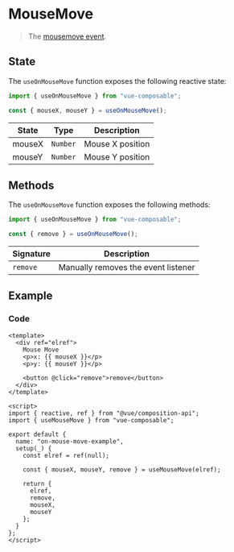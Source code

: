 # MouseMove

> The [mousemove event](https://developer.mozilla.org/en-US/docs/Web/API/Element/mousemove_event).

## State

The `useOnMouseMove` function exposes the following reactive state:

```js
import { useOnMouseMove } from "vue-composable";

const { mouseX, mouseY } = useOnMouseMove();
```

| State  | Type     | Description      |
| ------ | -------- | ---------------- |
| mouseX | `Number` | Mouse X position |
| mouseY | `Number` | Mouse Y position |

## Methods

The `useOnMouseMove` function exposes the following methods:

```js
import { useOnMouseMove } from "vue-composable";

const { remove } = useOnMouseMove();
```

| Signature | Description                         |
| --------- | ----------------------------------- |
| `remove`  | Manually removes the event listener |

## Example


<on-mouse-move-example/>


### Code

```vue
<template>
  <div ref="elref">
    Mouse Move
    <p>x: {{ mouseX }}</p>
    <p>y: {{ mouseY }}</p>

    <button @click="remove">remove</button>
  </div>
</template>

<script>
import { reactive, ref } from "@vue/composition-api";
import { useMouseMove } from "vue-composable";

export default {
  name: "on-mouse-move-example",
  setup(_) {
    const elref = ref(null);

    const { mouseX, mouseY, remove } = useMouseMove(elref);

    return {
      elref,
      remove,
      mouseX,
      mouseY
    };
  }
};
</script>
```
